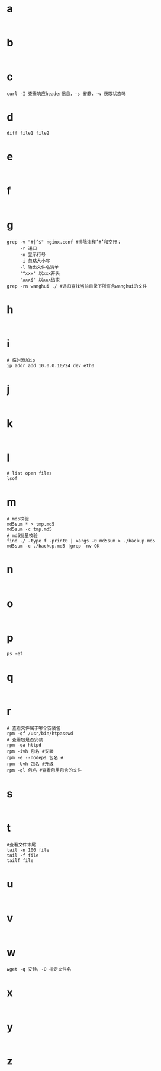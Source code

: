 # a
```

```
# b
```

```
# c
```
curl -I 查看响应header信息，-s 安静，-w 获取状态吗
```
# d
```
diff file1 file2
```
# e
```

```
# f
```

```
# g
```
grep -v "#|^$" nginx.conf #排除注释‘#’和空行；
     -r 递归
     -n 显示行号
     -i 忽略大小写
     -l 输出文件名清单
     '^xxx' 以xxx开头
     'xxx$' 以xxx结束
grep -rn wanghui ./ #递归查找当前目录下所有含wanghui的文件
```
# h
```

```
# i
```
# 临时添加ip
ip addr add 10.0.0.10/24 dev eth0
```
# j
```

```
# k
```

```
# l
```
# list open files
lsof  
```
# m
```
# md5校验
md5sum * > tmp.md5
md5sum -c tmp.md5
# md5批量校验
find ./ -type f -print0 | xargs -0 md5sum > ./backup.md5
md5sum -c ./backup.md5 |grep -nv OK
```
# n
```

```
# o
```

```
# p
```
ps -ef
```
# q
```

```
# r
```
# 查看文件属于哪个安装包
rpm -qf /usr/bin/htpasswd
# 查看包是否安装
rpm -qa httpd
rpm -ivh 包名 #安装
rpm -e --nodeps 包名 #
rpm -Uvh 包名 #升级
rpm -ql 包名 #查看包里包含的文件
```
# s
```

```
# t
```
#查看文件末尾
tail -n 100 file
tail -f file
tailf file
```
# u
```

```
# v
```

```
# w
```
wget -q 安静，-O 指定文件名
```
# x
```

```
# y
```

```
# z
```

```
